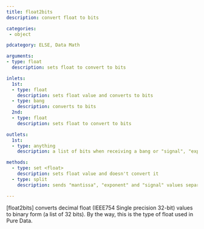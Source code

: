 ```yaml
---
title: float2bits
description: convert float to bits

categories:
 - object

pdcategory: ELSE, Data Math

arguments:
- type: float
  description: sets float to convert to bits

inlets:
  1st:
  - type: float
    description: sets float value and converts to bits
  - type: bang
    description: converts to bits
  2nd:
  - type: float
    description: sets float to convert to bits

outlets:
  1st:
  - type: anything
    description: a list of bits when receiving a bang or "signal", "exponent" and "mantissa" values when receiving a 'split' message

methods:
  - type: set <float>
    description: sets float value and doesn't convert it
  - type: split
    description: sends "mantissa", "exponent" and "signal" values separately

---
```


[float2bits] converts decimal float (IEEE754 Single precision 32-bit) values to binary form (a list of 32 bits). By the way, this is the type of float used in Pure Data.

